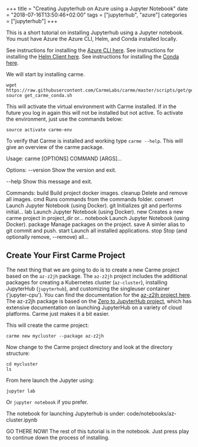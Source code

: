+++
title = "Creating Jupyterhub on Azure using a Jupyter Notebook"
date = "2018-07-16T13:50:46+02:00"
tags = ["jupyterhub", "azure"]
categories = ["jupyterhub"]
+++


This is a short tutorial on installing Jupyterhub using a Jupyter notebook.  You must have Azure the Azure CLI, Helm, and Conda installed locally.

See instructions for installing the [Azure CLI here](https://docs.microsoft.com/en-us/cli/azure/install-azure-cli?view=azure-cli-latest).
See instructions for installing the [Helm Client here](https://github.com/kubernetes/helm/blob/master/docs/install.md).
See instructions for installing the [Conda here](https://conda.io/docs/user-guide/install/index.html).

We will start by installing carme.
```
wget https://raw.githubusercontent.com/CarmeLabs/carme/master/scripts/get/get_carme_conda.sh
source get_carme_conda.sh
```

This will activate the virtual environment with Carme installed. If in the future you log in again this will not be installed but not active.  To activate the environment, just use the commands below:
```
source activate carme-env
```

To verify that Carme is installed and working type `carme --help`. This will give an overview of the carme package.


Usage: carme [OPTIONS] COMMAND [ARGS]...

Options:
  --version  Show the version and exit.

  --help     Show this message and exit.

Commands:
  build     Build project docker images.
  cleanup   Delete and remove all images.
  cmd       Runs commands from the commands folder.
  convert   Launch Jupyter Notebook (using Docker).
  git       Initializes git and performs initial...
  lab       Launch Jupyter Notebook (using Docker).
  new       Creates a new carme project in project_dir or...
  notebook  Launch Jupyter Notebook (using Docker).
  package   Manage packages on the project.
  save      A simler alias to git commit and push.
  start     Launch all installed applications.
  stop      Stop (and optionally remove, --remove) all...


## Create Your First Carme Project
The next thing that we are going to do is to create a new Carme project based on the `az-z2jh` package. The `az-z2jh` project includes the additional packages for creating a Kubernetes cluster (`az-cluster`), installing JupyterHub (`jupyterhub`), and customizing the singleuser container ('jupyter-cpu'). You can find the documentation for the [az-z2jh project here](https://docs.carme.ai/packages/az-z2jh.html). The az-z2jh package is based on the [Zero to JupyterHub project](https://zero-to-jupyterhub.readthedocs.io/en/latest/), which has extensive documentation on launching JupyterHub on a variety of cloud platforms. Carme just makes it a bit easier.

This will create the carme project:
```
carme new mycluster --package az-z2jh
```

Now change to the Carme project directory and look at the directory structure:
```
cd mycluster
ls
```

From here launch the Jupyter using:

```
jupyter lab
```

Or `jupyter notebook` if you prefer.

The notebook for launching Jupyterhub is under:
code/notebooks/az-cluster.ipynb

GO THERE NOW!  The rest of this tutorial is in the notebook.  Just press play to continue down the process of installing.
